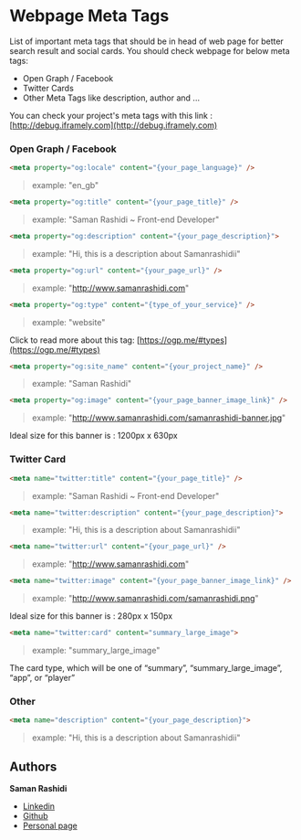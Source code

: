 # Webpage Meta Tags

List of important meta tags that should be in head of web page for better search result and social cards.
You should check webpage for below meta tags:

- Open Graph / Facebook
- Twitter Cards
- Other Meta Tags like description, author and ...

You can check your project's meta tags with this link : [http://debug.iframely.com](http://debug.iframely.com)

### Open Graph / Facebook

```html
<meta property="og:locale" content="{your_page_language}" />
```
> example: "en_gb"

```html
<meta property="og:title" content="{your_page_title}" />
```
> example: "Saman Rashidi ~ Front-end Developer"

```html
<meta property="og:description" content="{your_page_description}">
```
> example: "Hi, this is a description about Samanrashidii"

```html
<meta property="og:url" content="{your_page_url}" />
```
> example: "http://www.samanrashidi.com"

```html
<meta property="og:type" content="{type_of_your_service}" />
```
> example: "website"

Click to read more about this tag: [https://ogp.me/#types](https://ogp.me/#types)

```html
<meta property="og:site_name" content="{your_project_name}" />
```
> example: "Saman Rashidi"

```html
<meta property="og:image" content="{your_page_banner_image_link}" />
```
> example: "http://www.samanrashidi.com/samanrashidi-banner.jpg"

Ideal size for this banner is : 1200px x 630px


### Twitter Card

```html
<meta name="twitter:title" content="{your_page_title}" />
```
> example: "Saman Rashidi ~ Front-end Developer"

```html
<meta name="twitter:description" content="{your_page_description}">
```
> example: "Hi, this is a description about Samanrashidii"

```html
<meta name="twitter:url" content="{your_page_url}" />
```
> example: "http://www.samanrashidi.com"

```html
<meta name="twitter:image" content="{your_page_banner_image_link}" />
```
> example: "http://www.samanrashidi.com/samanrashidi.png"

Ideal size for this banner is : 280px x 150px

```html
<meta name="twitter:card" content="summary_large_image">
```
> example: "summary_large_image"

The card type, which will be one of “summary”, “summary_large_image”, “app”, or “player”


### Other

```html
<meta name="description" content="{your_page_description}">
```
> example: "Hi, this is a description about Samanrashidii"


## Authors

**Saman Rashidi**

- [Linkedin](https://www.linkedin.com/in/samanrashidii)
- [Github](https://github.com/samanrashidii)
- [Personal page](http://samanrashidi.com)
